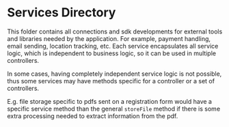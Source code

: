 # Services Directory

This folder contains all connections and sdk developments for external tools and libraries needed by the application. For example, payment handling, email sending, location tracking, etc. Each service encapsulates all service logic, which is independent to business logic, so it can be used in multiple controllers.

In some cases, having completely independent service logic is not possible, thus some services may have methods specific for a controller or a set of controllers. 

E.g. file storage specific to pdfs sent on a registration form would have a specific service method than the general `storeFile` method if there is some extra processing needed to extract information from the pdf.